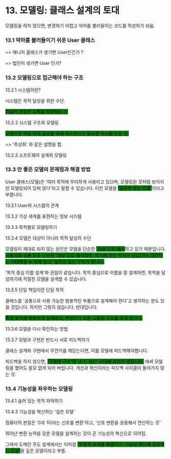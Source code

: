 # 13. 모델링: 클래스 설계의 토대

모델링을 하지 않으면, 변경하기 어렵고 악마를 불러들이는 코드를 작성하기 쉬움.



### 13.1 악마를 불러들이기 쉬운 User 클래스

\=> 매니저 클래스가 생기면 User인건가 ?

\=> 법인이 생기면 User 인가?



### 13.2 모델링으로 접근해야 하는 구조

13.2.1 시스템이란?

시스템은 목적 달성을 위한 수단.

<mark style="background-color:green;">기술의 본질은 능력을 확장하는 것</mark>



13.2.2 시스템 구조와 모델링

<mark style="background-color:green;">모델이란 특정 목적 달성을 위해 최소한으로 필요한 요소를 갖춘 것.</mark>

\=> '추상화' 와 같은 설명을 함.



13.2.3 소프트웨어 설계와 모델링

### 13.3 안 좋은 모델의 문제점과 해결 방법

User 클래스(모델)은 '여러 목적에 무리하게 사용되고 있으며, 모델링된 것처럼 보이지만 모델링되어 있찌 않다'라고 말할 수 있습니다. 이런 모델을 <mark style="background-color:green;">'일관성 없는 모델'</mark>이라고 부릅니다.



13.3.1 User와 시스템의 관계

13.3.2 가상 세계를 표현하는 정보 시스템

13.3.3 목적별로 모델링하기

13.3.4 모델은 대상이 아니라 목적 달성의 수단

모델링이 제대로 되지 않는 원인은 모델을 단순한 <mark style="background-color:green;">'대상'으로 해석</mark>하고 있기 때문입니다. <mark style="background-color:green;">사용자와 상품 모두 단순한 '대상'으로 해석하면, 여기에 모든 목적이 담깁니다. 데이터는 거대해질 수 밖에 없고, 일관성 없는 구조가 됩니다.</mark>



'목적 중심 이름 설계'와 관점이 같습니다. 목적 중심으로 이름을 잘 설계하면, 목적을 달성하기에 적절한 모델을 설계할 수 있습니다.



13.3.5 단일 책임이란 단일 목적

클래스를 '공통으로 사용 가능한 범용적인 부품으로 설계해야 한다'고 생각하는 분도 있을 것입니다. 하지만 그렇지 않습니다. 반대입니다.&#x20;



<mark style="background-color:green;">특정 목적에 특화되게 설계해야, 변경하기 쉬운 고품질 구조를 갖게 됩니다.</mark>



13.3.6 모델을 다시 확인하는 방법

13.3.7 모델과 구현은 반드시 서로 피드백하기

클래스 설계와 구현에서 무언가를 깨닫는다면, 이를 모델에 피드백해야합니다.

피드백을 하지 않으면, <mark style="background-color:green;">'모델의 구조'와 '소스 코드' 사이에 괴리가 생깁니다.</mark> 애써 모델링을 했어도 쓸모 없게 되어 버립니다. 개선과 혁신이라는 피드백 사이클이 돌아가지 않는 것.



### 13.4 기능성을 좌우하는 모델링

13.4.1 숨어 있는 목적 파악하기

13.4.2 기능성을 혁신하는 '깊은 모델'

컴퓨터의 본질은 '0과 1이라는 신호를 변환'하고, '신호 변환을 응용해서 연산하는 것'

뛰어난 변환 능력을 갖춘 모델을 설계하는 것이 곧 기능성의 혁신으로 이어짐.



그래서 도메인 주도 설계에서는 이처럼 <mark style="background-color:green;">'본질적 과제를 해결하고, 기능성 혁신에 공헌하는 모델'</mark>을 깊은 모델이라고 부름.

